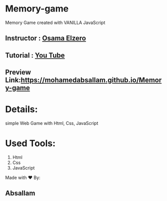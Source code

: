 # Memory-game
Memory Game created with VANILLA JavaScript
## Instructor : [Osama Elzero](https://www.linkedin.com/in/osamaelzero/)
## Tutorial : [You Tube](https://www.youtube.com/watch?v=KRj4DFBTBkA)
## Preview Link:https://mohamedabsallam.github.io/Memory-game

# Details:
simple Web Game with Html, Css, JavaScript

# Used Tools:
1. Html
2. Css
3. JavaScript

Made with ❤️ By:
## Absallam
